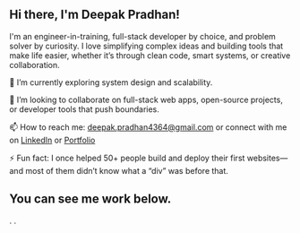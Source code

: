 ## Hi there, I'm Deepak Pradhan!

I'm an engineer-in-training, full-stack developer by choice, and problem solver by curiosity. I love simplifying complex ideas and building tools that make life easier, whether it’s through clean code, smart systems, or creative collaboration.

🌱 I’m currently exploring system design and scalability.

👯 I’m looking to collaborate on full-stack web apps, open-source projects, or developer tools that push boundaries.


📫 How to reach me: deepak.pradhan4364@gmail.com or connect with me on [LinkedIn](https://linkedin.com/in/deepakpradhan10242/) or [Portfolio](https://portfolio-deepak-pradhans-projects-7583db17.vercel.app/)

⚡ Fun fact: I once helped 50+ people build and deploy their first websites—and most of them didn’t know what a “div” was before that.

## You can see me work below.
.
.
